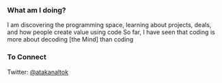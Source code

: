 ### What am I doing?

I am discovering the programming space, learning about projects, deals, and how people create value using code
So far, I have seen that coding is more about decoding [the Mind] than coding


### To Connect

Twitter: [@atakanaltok](https://twitter.com/atakanaltok)
